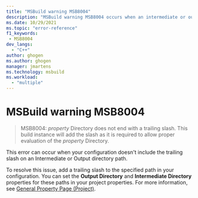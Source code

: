 ```yaml
---
title: "MSBuild warning MSB8004"
description: "MSBuild warning MSB8004 occurs when an intermediate or output directory doesn't end with a trailing slash."
ms.date: 10/29/2021
ms.topic: "error-reference"
f1_keywords:
 - MSB8004
dev_langs:
  - "C++"
author: ghogen
ms.author: ghogen
manager: jmartens
ms.technology: msbuild
ms.workload:
  - "multiple"
---
```

# MSBuild warning MSB8004

> MSB8004: *property* Directory does not end with a trailing slash. This build instance will add the slash as it is required to allow proper evaluation of the *property* Directory.

This error can occur when your configuration doesn't include the trailing slash on an Intermediate or Output directory path.

To resolve this issue, add a trailing slash to the specified path in your configuration. You can set the **Output Directory** and **Intermediate Directory** properties for these paths in your project properties. For more information, see [General Property Page (Project)](/cpp/build/reference/general-property-page-project).
